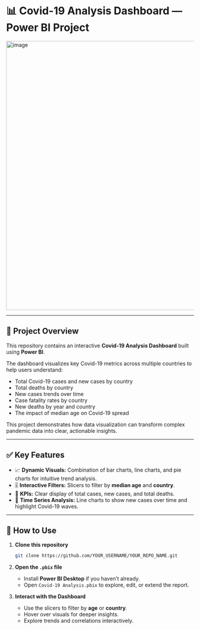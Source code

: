 # 📊 Covid-19 Analysis Dashboard — Power BI Project

<img width="1348" height="723" alt="image" src="https://github.com/user-attachments/assets/ed54855b-3ce3-4e25-8cb8-db3792d1ea85" />


---

## 📌 Project Overview

This repository contains an interactive **Covid-19 Analysis Dashboard** built using **Power BI**.

The dashboard visualizes key Covid-19 metrics across multiple countries to help users understand:

- Total Covid-19 cases and new cases by country
- Total deaths by country
- New cases trends over time
- Case fatality rates by country
- New deaths by year and country
- The impact of median age on Covid-19 spread

This project demonstrates how data visualization can transform complex pandemic data into clear, actionable insights.

---

## ✅ Key Features

- 📈 **Dynamic Visuals:** Combination of bar charts, line charts, and pie charts for intuitive trend analysis.
- 🎚️ **Interactive Filters:** Slicers to filter by **median age** and **country**.
- 🧮 **KPIs:** Clear display of total cases, new cases, and total deaths.
- 📅 **Time Series Analysis:** Line charts to show new cases over time and highlight Covid-19 waves.

---

## 🚀 How to Use

1. **Clone this repository**
   ```bash
   git clone https://github.com/YOUR_USERNAME/YOUR_REPO_NAME.git

2. **Open the `.pbix` file**
   - Install **Power BI Desktop** if you haven’t already.
   - Open `Covid-19 Analysis.pbix` to explore, edit, or extend the report.

3. **Interact with the Dashboard**
   - Use the slicers to filter by **age** or **country**.
   - Hover over visuals for deeper insights.
   - Explore trends and correlations interactively.

